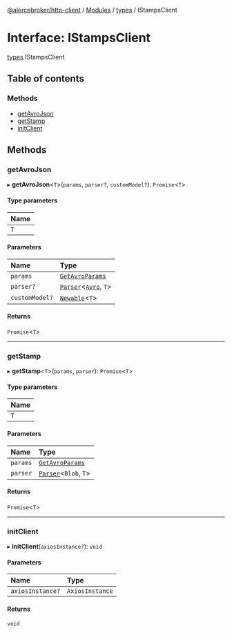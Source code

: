 [@alercebroker/http-client](../README.md) / [Modules](../modules.md) / [types](../modules/types.md) / IStampsClient

# Interface: IStampsClient

[types](../modules/types.md).IStampsClient

## Table of contents

### Methods

- [getAvroJson](types.IStampsClient.md#getavrojson)
- [getStamp](types.IStampsClient.md#getstamp)
- [initClient](types.IStampsClient.md#initclient)

## Methods

### getAvroJson

▸ **getAvroJson**<`T`\>(`params`, `parser?`, `customModel?`): `Promise`<`T`\>

#### Type parameters

| Name |
| :------ |
| `T` |

#### Parameters

| Name | Type |
| :------ | :------ |
| `params` | [`GetAvroParams`](../modules/types.md#getavroparams) |
| `parser?` | [`Parser`](../modules/types.md#parser)<[`Avro`](../modules/types.md#avro), `T`\> |
| `customModel?` | [`Newable`](../modules/types.md#newable)<`T`\> |

#### Returns

`Promise`<`T`\>

___

### getStamp

▸ **getStamp**<`T`\>(`params`, `parser`): `Promise`<`T`\>

#### Type parameters

| Name |
| :------ |
| `T` |

#### Parameters

| Name | Type |
| :------ | :------ |
| `params` | [`GetAvroParams`](../modules/types.md#getavroparams) |
| `parser` | [`Parser`](../modules/types.md#parser)<`Blob`, `T`\> |

#### Returns

`Promise`<`T`\>

___

### initClient

▸ **initClient**(`axiosInstance?`): `void`

#### Parameters

| Name | Type |
| :------ | :------ |
| `axiosInstance?` | `AxiosInstance` |

#### Returns

`void`
